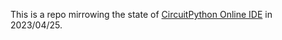 This is a repo mirrowing the state of [CircuitPython Online IDE](https://github.com/urfdvw/CircuitPython-online-IDE) in 2023/04/25.
